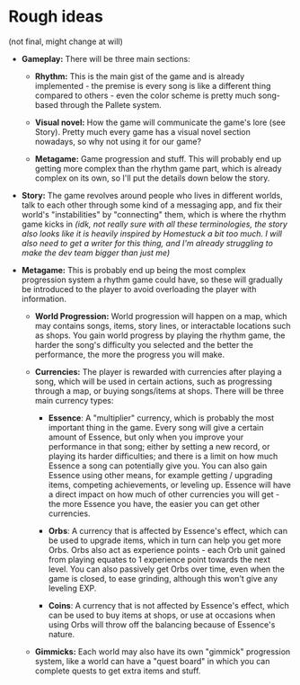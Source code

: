# Rough ideas
(not final, might change at will)

- **Gameplay:** There will be three main sections:

    + **Rhythm:** This is the main gist of the game and is already implemented - the premise is every song is like a different thing compared to others - even the color scheme is pretty much song-based through the Pallete system.

    + **Visual novel:** How the game will communicate the game's lore (see Story). Pretty much every game has a visual novel section nowadays, so why not using it for our game?

    + **Metagame:** Game progression and stuff. This will probably end up getting more complex than the rhythm game part, which is already complex on its own, so I'll put the details down below the story.


- **Story:** The game revolves around people who lives in different worlds, talk to each other through some kind of a messaging app, and fix their world's "instabilities" by "connecting" them, which is where the rhythm game kicks in *(idk, not really sure with all these terminologies, the story also looks like it is heavily inspired by Homestuck a bit too much. I will also need to get a writer for this thing, and I'm already struggling to make the dev team bigger than just me)*

- **Metagame:** This is probably end up being the most complex progression system a rhythm game could have, so these will gradually be introduced to the player to avoid overloading the player with information.

    + **World Progression:** World progression will happen on a map, which may contains songs, items, story lines, or interactable locations such as shops. You gain world progress by playing the rhythm game, the harder the song's difficulty you selected and the better the performance, the more the progress you will make.

    + **Currencies:** The player is rewarded with currencies after playing a song, which will be used in certain actions, such as progressing through a map, or buying songs/items at shops. There will be three main currency types:

        * **Essence**: A "multiplier" currency, which is probably the most important thing in the game. Every song will give a certain amount of Essence, but only when you improve your performance in that song; either by setting a new record, or playing its harder difficulties; and there is a limit on how much Essence a song can potentially give you. You can also gain Essence using other means, for example getting / upgrading items, competing achievements, or leveling up. Essence will have a direct impact on how much of other currencies you will get - the more Essence you have, the easier you can get other currencies.

        * **Orbs**: A currency that is affected by Essence's effect, which can be used to upgrade items, which in turn can help you get more Orbs. Orbs also act as experience points - each Orb unit gained from playing equates to 1 experience point towards the next level. You can also passively get Orbs over time, even when the game is closed, to ease grinding, although this won't give any leveling EXP.

        * **Coins**: A currency that is not affected by Essence's effect, which can be used to buy items at shops, or use at occasions when using Orbs will throw off the balancing because of Essence's nature.

    + **Gimmicks:** Each world may also have its own "gimmick" progression system, like a world can have a "quest board" in which you can complete quests to get extra items and stuff.
